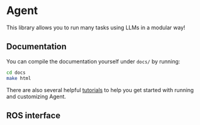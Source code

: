 # Agent

This library allows you to run many tasks using LLMs in a modular way!

## Documentation

You can compile the documentation yourself under `docs/` by running:

```bash
cd docs
make html
```

There are also several helpful [tutorials](tutorials/) to help you get started with running and customizing Agent.

## ROS interface